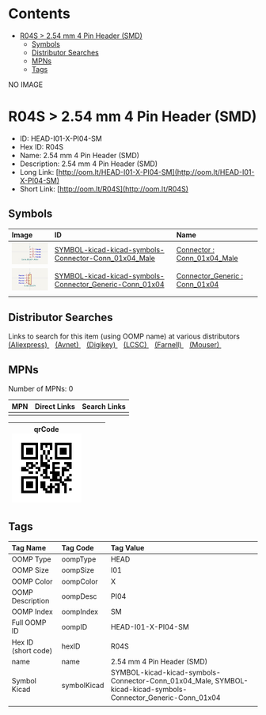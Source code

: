 



Contents
========

* [R04S > 2.54 mm 4 Pin Header (SMD)](#r04s--254-mm-4-pin-header-smd)
	* [Symbols](#symbols)
	* [Distributor Searches](#distributor-searches)
	* [MPNs](#mpns)
	* [Tags](#tags)
  
NO IMAGE  
# R04S > 2.54 mm 4 Pin Header (SMD)

- ID: HEAD-I01-X-PI04-SM
- Hex ID: R04S
- Name: 2.54 mm 4 Pin Header (SMD)
- Description: 2.54 mm 4 Pin Header (SMD)
- Long Link: [http://oom.lt/HEAD-I01-X-PI04-SM](http://oom.lt/HEAD-I01-X-PI04-SM)
- Short Link: [http://oom.lt/R04S](http://oom.lt/R04S)

## Symbols
  

|Image|ID|Name|
| :--- | :--- | :--- |
|[![](https://raw.githubusercontent.com/oomlout/oomlout_OOMP_eda_V2/main/SYMBOL/kicad/kicad-symbols/Connector/Conn_01x04_Male/image_140.png)](https://github.com/oomlout/oomlout_OOMP_eda_V2/tree/main/SYMBOL/kicad/kicad-symbols/Connector/Conn_01x04_Male/)|[SYMBOL-kicad-kicad-symbols-Connector-Conn_01x04_Male](https://github.com/oomlout/oomlout_OOMP_eda_V2/tree/main/SYMBOL/kicad/kicad-symbols/Connector/Conn_01x04_Male/)|[Connector : Conn_01x04_Male](https://github.com/oomlout/oomlout_OOMP_eda_V2/tree/main/SYMBOL/kicad/kicad-symbols/Connector/Conn_01x04_Male/)|
|[![](https://raw.githubusercontent.com/oomlout/oomlout_OOMP_eda_V2/main/SYMBOL/kicad/kicad-symbols/Connector_Generic/Conn_01x04/image_140.png)](https://github.com/oomlout/oomlout_OOMP_eda_V2/tree/main/SYMBOL/kicad/kicad-symbols/Connector_Generic/Conn_01x04/)|[SYMBOL-kicad-kicad-symbols-Connector_Generic-Conn_01x04](https://github.com/oomlout/oomlout_OOMP_eda_V2/tree/main/SYMBOL/kicad/kicad-symbols/Connector_Generic/Conn_01x04/)|[Connector_Generic : Conn_01x04](https://github.com/oomlout/oomlout_OOMP_eda_V2/tree/main/SYMBOL/kicad/kicad-symbols/Connector_Generic/Conn_01x04/)|
||||

## Distributor Searches
  
Links to search for this item (using OOMP name) at various distributors  
[(Aliexpress) ](https://www.aliexpress.com/wholesale?SearchText=11172.54+mm+4+Pin+Header+SMD)&nbsp;&nbsp;&nbsp;[(Avnet) ](https://www.avnet.com/shop/us/search/2.54+mm+4+Pin+Header+SMD)&nbsp;&nbsp;&nbsp;[(Digikey) ](https://www.digikey.co.uk/en/products/result?s=2.54+mm+4+Pin+Header+SMD)&nbsp;&nbsp;&nbsp;[(LCSC) ](https://www.lcsc.com/search?q=2.54+mm+4+Pin+Header+SMD)&nbsp;&nbsp;&nbsp;[(Farnell) ](https://uk.farnell.com/search?st=2.54+mm+4+Pin+Header+SMD)&nbsp;&nbsp;&nbsp;[(Mouser) ](https://www.mouser.com/c/?q=2.54+mm+4+Pin+Header+SMD)&nbsp;&nbsp;&nbsp;
## MPNs
  
Number of MPNs: 0  

|MPN|Direct Links|Search Links|
| :--- | :--- | :--- |
||||
  

|qrCode<br>[![](https://raw.githubusercontent.com/oomlout/oomlout_OOMP_parts_V2/main/HEAD/I01/X/PI04/SM/qrCode_140.png)](https://github.com/oomlout/oomlout_OOMP_parts_V2/tree/main/HEAD/I01/X/PI04/SM/qrCode.png)||||
| :---: | :---: | :---: | :---: |

## Tags
  

|Tag Name|Tag Code|Tag Value|
| :--- | :--- | :--- |
|OOMP Type|oompType|HEAD|
|OOMP Size|oompSize|I01|
|OOMP Color|oompColor|X|
|OOMP Description|oompDesc|PI04|
|OOMP Index|oompIndex|SM|
|Full OOMP ID|oompID|HEAD-I01-X-PI04-SM|
|Hex ID (short code)|hexID|R04S|
|name|name|2.54 mm 4 Pin Header (SMD)|
|Symbol Kicad|symbolKicad|SYMBOL-kicad-kicad-symbols-Connector-Conn_01x04_Male, SYMBOL-kicad-kicad-symbols-Connector_Generic-Conn_01x04|
||||
